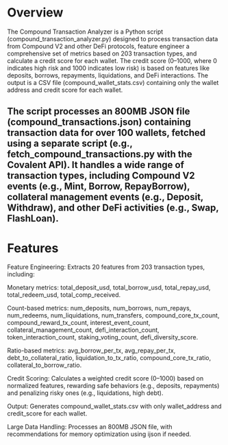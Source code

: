 # Overview

The Compound Transaction Analyzer is a Python script (compound_transaction_analyzer.py) designed to process transaction data from Compound V2 and other DeFi protocols, feature engineer a comprehensive set of metrics based on 203 transaction types, and calculate a credit score for each wallet. The credit score (0–1000, where 0 indicates high risk and 1000 indicates low risk) is based on features like deposits, borrows, repayments, liquidations, and DeFi interactions. The output is a CSV file (compound_wallet_stats.csv) containing only the wallet address and credit score for each wallet.

The script processes an 800MB JSON file (compound_transactions.json) containing transaction data for over 100 wallets, fetched using a separate script (e.g., fetch_compound_transactions.py with the Covalent API). It handles a wide range of transaction types, including Compound V2 events (e.g., Mint, Borrow, RepayBorrow), collateral management events (e.g., Deposit, Withdraw), and other DeFi activities (e.g., Swap, FlashLoan).
--

# Features

Feature Engineering: Extracts 20 features from 203 transaction types, including:

Monetary metrics: total_deposit_usd, total_borrow_usd, total_repay_usd, total_redeem_usd, total_comp_received.

Count-based metrics: num_deposits, num_borrows, num_repays, num_redeems, num_liquidations, num_transfers, compound_core_tx_count, compound_reward_tx_count, interest_event_count, collateral_management_count, defi_interaction_count, token_interaction_count, staking_voting_count, defi_diversity_score.

Ratio-based metrics: avg_borrow_per_tx, avg_repay_per_tx, debt_to_collateral_ratio, liquidation_to_tx_ratio, compound_core_tx_ratio, collateral_to_borrow_ratio.

Credit Scoring: Calculates a weighted credit score (0–1000) based on normalized features, rewarding safe behaviors (e.g., deposits, repayments) and penalizing risky ones (e.g., liquidations, high debt).

Output: Generates compound_wallet_stats.csv with only wallet_address and credit_score for each wallet.

Large Data Handling: Processes an 800MB JSON file, with recommendations for memory optimization using ijson if needed.
